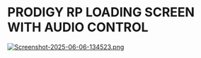 # PRODIGY RP LOADING SCREEN WITH AUDIO CONTROL

[![Screenshot-2025-06-06-134523.png](https://i.postimg.cc/ydjGCqhw/Screenshot-2025-06-06-134523.png)](https://postimg.cc/JDyxj22q)
